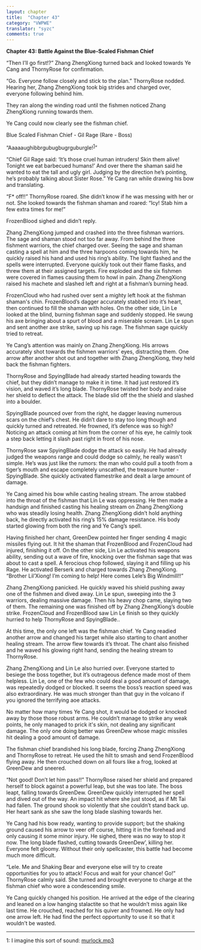 ```yaml
---
layout: chapter
title:  "Chapter 43"
category: "VWPWE"
translator: "syzc"
comments: true
---
```


**Chapter 43: Battle Against the Blue-Scaled Fishman Chief**
 
“Then I’ll go first!?” Zhang ZhengXiong turned back and looked towards Ye Cang and ThornyRose for confirmation.
 
“Go. Everyone follow closely and stick to the plan.” ThornyRose nodded. Hearing her, Zhang ZhengXiong took big strides and charged over, everyone following behind him.
 
They ran along the winding road until the fishmen noticed Zhang ZhengXiong running towards them.
 
Ye Cang could now clearly see the fishman chief.
 
Blue Scaled Fishman Chief - Gil Rage (Rare - Boss)
 
“Aaaaaughibbrgubugbugrguburgle!<sup>[1](#footnote1)</sup>”
 
“Chief Gil Rage said: ‘It’s those cruel human intruders! Skin them alive! Tonight we eat barbecued humans!’ And over there the shaman said he wanted to eat the tall and ugly girl. Judging by the direction he’s pointing, he’s probably talking about Sister Rose.” Ye Cang ran while drawing his bow and translating.
 
“F\* off!!” ThornyRose roared. She didn’t know if he was messing with her or not. She looked towards the fishman shaman and roared: “Icy! Stab him a few extra times for me!”
 
FrozenBlood sighed and didn’t reply.
 
Zhang ZhengXiong jumped and crashed into the three fishman warriors. The sage and shaman stood not too far away. From behind the three fishment warriors, the chief charged over. Seeing the sage and shaman casting a spell at him and the three harpoons coming towards him, he quickly raised his hand and used his ring’s ability. The light flashed and the spells were interrupted. Everyone quickly took out their flame flasks, and threw them at their assigned targets. Fire exploded and the six fishmen were covered in flames causing them to howl in pain. Zhang ZhengXiong raised his machete and slashed left and right at a fishman’s burning head.
 
FrozenCloud who had rushed over sent a mighty left hook at the fishman shaman's chin. FrozenBlood’s dagger accurately stabbed into it’s heart, then continued to fill the shaman with holes. On the other side, Lin Le looked at the blind, burning fishman sage and suddenly stopped. He swung his axe bringing about a spurt of blood and a miserable scream. Lin Le spun and sent another axe strike, saving up his rage. The fishman sage quickly tried to retreat.
 
Ye Cang’s attention was mainly on Zhang ZhengXiong. His arrows accurately shot towards the fishmen warriors’ eyes, distracting them. One arrow after another shot out and together with Zhang ZhengXiong, they held back the fishman fighters.
 
ThornyRose and SpyingBlade had already started heading towards the chief, but they didn’t manage to make it in time. It had just restored it’s vision, and waved it’s long blade. ThornyRose twisted her body and raise her shield to deflect the attack. The blade slid off the the shield and slashed into a boulder.
 
SpyingBlade pounced over from the right, he dagger leaving numerous scars on the chief’s chest. He didn’t dare to stay too long though and quickly turned and retreated. He frowned, it’s defence was so high? Noticing an attack coming at him from the corner of his eye, he calmly took a step back letting it slash past right in front of his nose.
 
ThornyRose saw SpyingBlade dodge the attack so easily. He had already judged the weapons range and could dodge so calmly, he really wasn't simple. He’s was just like the rumors: the man who could pull a tooth from a tiger’s mouth and escape completely unscathed, the treasure hunter - SpyingBlade. She quickly activated flamestrike and dealt a large amount of damage.
 
Ye Cang aimed his bow while casting healing stream. The arrow stabbed into the throat of the fishman that Lin Le was oppressing. He then made a handsign and finished casting his healing stream on Zhang ZhengXiong who was steadily losing health. Zhang ZhengXiong didn’t hold anything back, he directly activated his ring’s 15% damage resistance. His body started glowing from both the ring and Ye Cang’s spell. 
 
Having finished her chant, GreenDew pointed her finger sending 4 magic missiles flying out. It hit the shaman that FrozenBlood and FrozenCloud had injured, finishing it off. On the other side, Lin Le activated his weapons ability, sending out a wave of fire, knocking over the fishman sage that was about to cast a spell. A ferocious chop followed, slaying it and filling up his Rage. He activated Berserk and charged towards Zhang ZhengXiong. “Brother Lil’Xiong! I’m coming to help! Here comes Lele’s Big Windmill!!” 
 
Zhang ZhengXiong panicked. He quickly waved his shield pushing away one of the fishmen and dived away. Lin Le spun, sweeping into the 3 warriors, dealing massive damage. Then his heavy chop came, slaying two of them. The remaining one was finished off by Zhang ZhengXiong’s double strike. FrozenCloud and FrozenBlood saw Lin Le finish so they quickly hurried to help ThornyRose and SpyingBlade..
 
At this time, the only one left was the fishman chief. Ye Cang readied another arrow and changed his target while also starting to chant another healing stream. The arrow flew towards it’s throat. The chant also finished and he waved his glowing right hand, sending the healing stream to ThornyRose.
 
Zhang ZhengXiong and Lin Le also hurried over. Everyone started to besiege the boss together, but it’s outrageous defence made most of them helpless. Lin Le, one of the few who could deal a good amount of damage, was repeatedly dodged or blocked. It seems the boss’s reaction speed was also extraordinary. He was much stronger than that guy in the volcano if you ignored the terrifying aoe attacks.
 
No matter how many times Ye Cang shot, it would be dodged or knocked away by those those robust arms. He couldn’t manage to strike any weak points, he only managed to prick it's skin, not dealing any significant damage. The only one doing better was GreenDew whose magic missiles hit dealing a good amount of damage.
 
The fishman chief brandished his long blade, forcing Zhang ZhengXiong and ThornyRose to retreat. He used the hilt to smash and send FrozenBlood flying away. He then crouched down on all fours like a frog, looked at GreenDew and sneered.
 
“Not good! Don’t let him pass!!” ThornyRose raised her shield and prepared herself to block against a powerful leap, but she was too late. The boss leapt, falling towards GreenDew. GreenDew quickly interrupted her spell and dived out of the way. An impact hit where she just stood, as if Mt Tai had fallen. The ground shook so violently that she couldn’t stand back up. Her heart sank as she saw the long blade slashing towards her.
 
Ye Cang had his bow ready, wanting to provide support; but the shaking ground caused his arrow to veer off course, hitting it in the forehead and only causing it some minor injury. He sighed, there was no way to stop it now. The long blade flashed, cutting towards GreenDew’, killing her. Everyone felt gloomy. Without their only spellcaster, this battle had become much more difficult.
 
“Lele. Me and Shaking Bear and everyone else will try to create opportunities for you to attack! Focus and wait for your chance! Go!” ThornyRose calmly said. She turned and brought everyone to charge at the fishman chief who wore a condescending smile.
 
Ye Cang quickly changed his position. He arrived at the edge of the clearing and leaned on a low hanging stalactite so that he wouldn’t miss again like last time. He crouched, reached for his quiver and frowned. He only had one arrow left. He had find the perfect opportunity to use it so that it wouldn’t be wasted.

---

<a name="footnote1">1</a>: I imagine this sort of sound: <a href="http://www.owlboy.com/wowwiki/mMurlocAggroB.mp3">murlock.mp3</a>